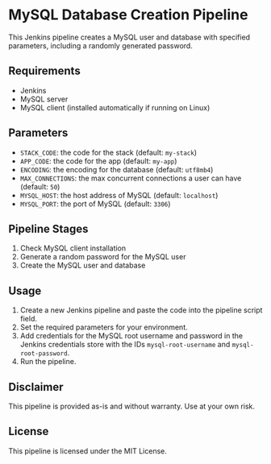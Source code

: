 # MySQL Database Creation Pipeline

This Jenkins pipeline creates a MySQL user and database with specified parameters, including a randomly generated password.

## Requirements

- Jenkins
- MySQL server
- MySQL client (installed automatically if running on Linux)

## Parameters

- `STACK_CODE`: the code for the stack (default: `my-stack`)
- `APP_CODE`: the code for the app (default: `my-app`)
- `ENCODING`: the encoding for the database (default: `utf8mb4`)
- `MAX_CONNECTIONS`: the max concurrent connections a user can have (default: `50`)
- `MYSQL_HOST`: the host address of MySQL (default: `localhost`)
- `MYSQL_PORT`: the port of MySQL (default: `3306`)

## Pipeline Stages

1. Check MySQL client installation
2. Generate a random password for the MySQL user
3. Create the MySQL user and database

## Usage

1. Create a new Jenkins pipeline and paste the code into the pipeline script field.
2. Set the required parameters for your environment.
3. Add credentials for the MySQL root username and password in the Jenkins credentials store with the IDs `mysql-root-username` and `mysql-root-password`.
4. Run the pipeline.

## Disclaimer

This pipeline is provided as-is and without warranty. Use at your own risk.

## License

This pipeline is licensed under the MIT License.
